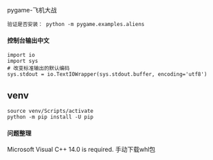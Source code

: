 pygame-飞机大战
```
验证是否安装： python -m pygame.examples.aliens
```

#### 控制台输出中文
```
import io
import sys
# 改变标准输出的默认编码
sys.stdout = io.TextIOWrapper(sys.stdout.buffer, encoding='utf8')
```

venv
---
```
source venv/Scripts/activate
python -m pip install -U pip
```

#### 问题整理
Microsoft Visual C++ 14.0 is required.
手动下载whl包

